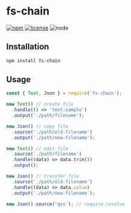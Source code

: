 # fs-chain

[![npm][npm-badge]][npm-url]
[![license][license-badge]][github-url]
![node][node-badge]

## Installation

```sh
npm install fs-chain
```

## Usage

<!-- eslint-disable-next-line import/no-extraneous-dependencies -->

```js
const { Text, Json } = require('fs-chain');

new Text() // create file
  .handle(() => 'text:sample')
  .output('./path/filename');

new Json() // copy file
  .source('./path/old-filename')
  .output('./path/new-filename');

new Text() // edit file
  .source('./path/filename')
  .handle((data) => data.trim())
  .output();

new Json() // transfer file
  .source('./path/old-filename')
  .handle((data) => data.value)
  .output('./path/new-filename');

new Json().source('qss'); // require.resolve
```

<!-- eslint-enable import/no-extraneous-dependencies -->

[npm-url]: https://www.npmjs.com/package/fs-chain
[npm-badge]: https://img.shields.io/npm/v/fs-chain.svg?style=flat-square&logo=npm
[github-url]: https://github.com/airkro/fs-chain
[node-badge]: https://img.shields.io/node/v/fs-chain.svg?style=flat-square&colorB=green&logo=node.js
[license-badge]: https://img.shields.io/npm/l/fs-chain.svg?style=flat-square&colorB=blue&logo=github
